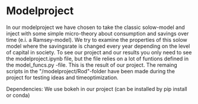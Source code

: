 # Modelproject
In our modelproject we have chosen to take the classic solow-model and inject with some simple micro-theory about consumption and savings over time (e.i. a Ramsey-model). We try to examine the properties of this solow model where the savingsrate is changed every year depending on the level of capital in society.
To see our project and our results you only need to see the modelproject.ipynb file, but the file relies on a lot of funtions defined in the model_funcs.py -file. This is the result of our project. The remaing scripts in the "/modelproject/Rod"-folder have been made during the project for testing ideas and timeoptimization. 

Dependencies:
We use bokeh in our project (can be installed by pip install or conda)

